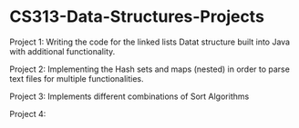 # CS313-Data-Structures-Projects
Project 1: Writing the code for the linked lists Datat structure built into Java with additional functionality.

Project 2: Implementing the Hash sets and maps (nested) in order to parse text files for multiple functionalities.

Project 3: Implements different combinations of Sort Algorithms

Project 4: 
